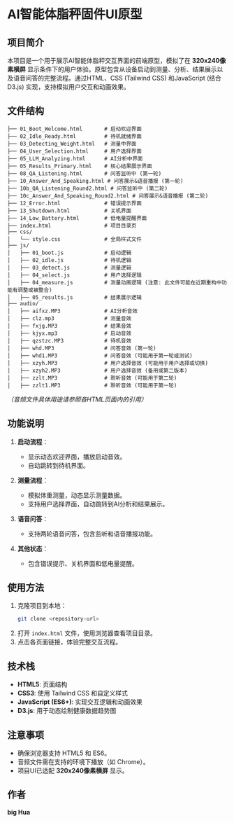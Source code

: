 # AI智能体脂秤固件UI原型

## 项目简介
本项目是一个用于展示AI智能体脂秤交互界面的前端原型，模拟了在 **320x240像素横屏** 显示条件下的用户体验。原型包含从设备启动到测量、分析、结果展示以及语音问答的完整流程。通过HTML、CSS (Tailwind CSS) 和JavaScript (结合D3.js) 实现，支持模拟用户交互和动画效果。

## 文件结构
```
├── 01_Boot_Welcome.html       # 启动欢迎界面
├── 02_Idle_Ready.html         # 待机就绪界面
├── 03_Detecting_Weight.html   # 测量中界面
├── 04_User_Selection.html     # 用户选择界面
├── 05_LLM_Analyzing.html      # AI分析中界面
├── 05_Results_Primary.html    # 核心结果展示界面
├── 08_QA_Listening.html       # 问答监听中 (第一轮)
├── 10_Answer_And_Speaking.html # 问答展示&语音播报 (第一轮)
├── 10b_QA_Listening_Round2.html # 问答监听中 (第二轮)
├── 10c_Answer_And_Speaking_Round2.html # 问答展示&语音播报 (第二轮)
├── 12_Error.html              # 错误提示界面
├── 13_Shutdown.html           # 关机界面
├── 14_Low_Battery.html        # 低电量提醒界面
├── index.html                 # 项目目录页
├── css/
│   └── style.css              # 全局样式文件
├── js/
│   ├── 01_boot.js             # 启动逻辑
│   ├── 02_idle.js             # 待机逻辑
│   ├── 03_detect.js           # 测量逻辑
│   ├── 04_select.js           # 用户选择逻辑
│   ├── 04_measure.js          # 测量动画逻辑 (注意: 此文件可能在近期重构中功能有调整或被整合)
│   ├── 05_results.js          # 结果展示逻辑
├── audio/
│   ├── aifxz.MP3              # AI分析音效
│   ├── clz.mp3                # 测量音效
│   ├── fxjg.MP3               # 结果音效
│   ├── kjyx.mp3               # 启动音效
│   ├── qzstzc.MP3             # 待机音效
│   ├── whd.MP3                # 问答音效 (第一轮)
│   ├── whd1.MP3               # 问答音效 (可能用于第一轮或测试)
│   ├── xzyh.MP3               # 用户选择音效 (可能用于用户选择或切换)
│   ├── xzyh2.MP3              # 用户选择音效 (备用或第二版本)
│   ├── zzlt.MP3               # 聆听音效 (可能用于第二轮)
│   ├── zzlt1.MP3              # 聆听音效 (可能用于第一轮)

```
*（音频文件具体用途请参照各HTML页面内的引用）*

## 功能说明
1.  **启动流程**：
    *   显示动态欢迎界面，播放启动音效。
    *   自动跳转到待机界面。

2.  **测量流程**：
    *   模拟体重测量，动态显示测量数据。
    *   支持用户选择界面，自动跳转到AI分析和结果展示。

3.  **语音问答**：
    *   支持两轮语音问答，包含监听和语音播报功能。

4.  **其他状态**：
    *   包含错误提示、关机界面和低电量提醒。

## 使用方法
1.  克隆项目到本地：
    ```bash
    git clone <repository-url>
    ```
2.  打开 `index.html` 文件，使用浏览器查看项目目录。
3.  点击各页面链接，体验完整交互流程。

## 技术栈
-   **HTML5**: 页面结构
-   **CSS3**: 使用 Tailwind CSS 和自定义样式
-   **JavaScript (ES6+)**: 实现交互逻辑和动画效果
-   **D3.js**: 用于动态绘制健康数据趋势图

## 注意事项
-   确保浏览器支持 HTML5 和 ES6。
-   音频文件需在支持的环境下播放（如 Chrome）。
-   项目UI已适配 **320x240像素横屏** 显示。

## 作者
**big Hua**
